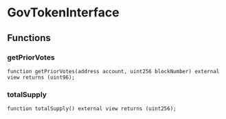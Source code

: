 # GovTokenInterface


## Functions
### getPriorVotes


```solidity
function getPriorVotes(address account, uint256 blockNumber) external view returns (uint96);
```

### totalSupply


```solidity
function totalSupply() external view returns (uint256);
```

